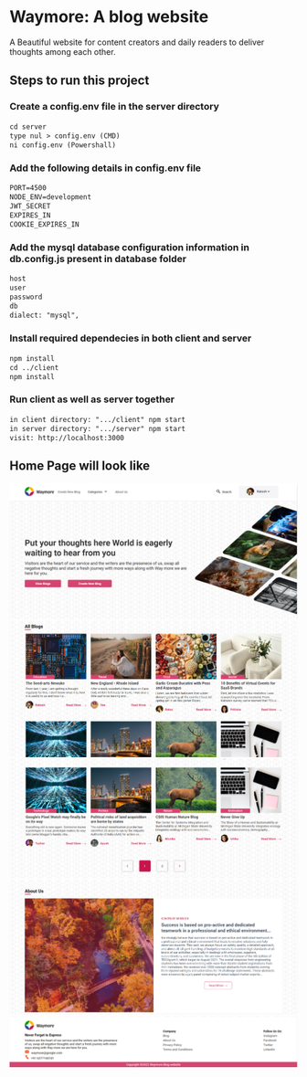 # Waymore: A blog website
A Beautiful website for content creators and daily readers to deliver thoughts among each other.

## Steps to run this project

### Create a config.env file in the server directory
```
cd server
type nul > config.env (CMD)
ni config.env (Powershall)
```

### Add the following details in config.env file
```
PORT=4500
NODE_ENV=development
JWT_SECRET
EXPIRES_IN
COOKIE_EXPIRES_IN
```

### Add the mysql database configuration information in db.config.js present in database folder
```
host
user
password
db
dialect: "mysql",
```

### Install required dependecies in both client and server
```
npm install
cd ../client
npm install
```

### Run client as well as server together
```
in client directory: ".../client" npm start
in server directory: ".../server" npm start
visit: http://localhost:3000
```

## Home Page will look like
![Header](./imgs/img-header.PNG)
![Blogs-1](./imgs/blogs.PNG)
![Blogs-2](./imgs/blogs-2.PNG)
![About_Company](./imgs/about-us.PNG)
![Footer](./imgs/footer.PNG)